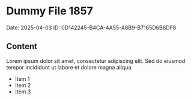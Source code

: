 # Dummy File 1857

Date: 2025-04-03
ID: 0D142245-B4CA-4A55-A8B9-B7165D6B6DF8

## Content

Lorem ipsum dolor sit amet, consectetur adipiscing elit.
Sed do eiusmod tempor incididunt ut labore et dolore magna aliqua.

* Item 1
* Item 2
* Item 3

